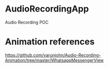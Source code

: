 # AudioRecordingApp
Audio Recording POC

# Animation references
https://github.com/varunjohn/Audio-Recording-Animation/tree/master/WhatsappMessengerView
